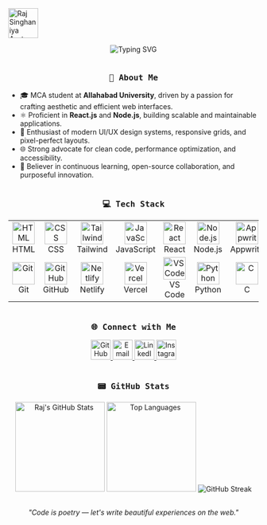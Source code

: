 <img src="https://user-images.githubusercontent.com/74038190/213844263-a8897a51-32f4-4b3b-b5c2-e1528b89f6f3.png" width="60" alt="Raj Singhaniya Avatar" />

<p align="center">
  <img src="https://readme-typing-svg.herokuapp.com?color=E22FE4&width=800&height=30&lines=👋+Hi,+I'm+Raj+Singhaniya;Frontend+Developer+%7C+React+%26+Node+JS+Engineer;Creating+Elegant+Interfaces+with+Powerful+Code&center=true" alt="Typing SVG" />
</p>

<img src="https://www.animatedimages.org/data/media/562/animated-line-image-0184.gif" alt="divider" style="width:100%; max-width:800px;" height="2px" />

<h3 align="center"><samp>💫 About Me</samp></h3>

- 🎓 MCA student at **Allahabad University**, driven by a passion for crafting aesthetic and efficient web interfaces.
- ⚛️ Proficient in **React.js** and **Node.js**, building scalable and maintainable applications.
- 🎨 Enthusiast of modern UI/UX design systems, responsive grids, and pixel-perfect layouts.
- 🌐 Strong advocate for clean code, performance optimization, and accessibility.
- 🚀 Believer in continuous learning, open-source collaboration, and purposeful innovation.

<img src="https://www.animatedimages.org/data/media/562/animated-line-image-0184.gif" alt="divider" style="width:100%; max-width:800px;" height="2px" />

<h3 align="center"><samp>💻 Tech Stack</samp></h3>

<div align="center">

<table>
  <tr>
    <td align="center" width="100"><img src="https://skillicons.dev/icons?i=html" width="45" alt="HTML" /><br>HTML</td>
    <td align="center" width="100"><img src="https://skillicons.dev/icons?i=css" width="45" alt="CSS" /><br>CSS</td>
    <td align="center" width="100"><img src="https://skillicons.dev/icons?i=tailwind" width="45" alt="Tailwind" /><br>Tailwind</td>
    <td align="center" width="100"><img src="https://skillicons.dev/icons?i=javascript" width="45" alt="JavaScript" /><br>JavaScript</td>
    <td align="center" width="100"><img src="https://skillicons.dev/icons?i=react" width="45" alt="React" /><br>React</td>
    <td align="center" width="100"><img src="https://skillicons.dev/icons?i=nodejs" width="45" alt="Node.js" /><br>Node.js</td>
    <td align="center" width="100"><img src="https://avatars.githubusercontent.com/u/25003669?s=200&v=4" width="45" alt="Appwrite" /><br>Appwrite</td>
  </tr>
  <tr>
    <td align="center" width="100"><img src="https://skillicons.dev/icons?i=git" width="45" alt="Git" /><br>Git</td>
    <td align="center" width="100"><img src="https://skillicons.dev/icons?i=github" width="45" alt="GitHub" /><br>GitHub</td>
    <td align="center" width="100"><img src="https://skillicons.dev/icons?i=netlify" width="45" alt="Netlify" /><br>Netlify</td>
    <td align="center" width="100"><img src="https://skillicons.dev/icons?i=vercel" width="45" alt="Vercel" /><br>Vercel</td>
    <td align="center" width="100"><img src="https://skillicons.dev/icons?i=vscode" width="45" alt="VS Code" /><br>VS Code</td>
    <td align="center" width="100"><img src="https://skillicons.dev/icons?i=python" width="45" alt="Python" /><br>Python</td>
    <td align="center" width="100"><img src="https://skillicons.dev/icons?i=c" width="45" alt="C" /><br>C</td>

  </tr>
</table>

</div>

<img src="https://www.animatedimages.org/data/media/562/animated-line-image-0184.gif" alt="divider" style="width:100%; max-width:800px;" height="2px" />

<h3 align="center"><samp>🌐 Connect with Me</samp></h3>

<p align="center">
  <a href="https://github.com/raj-0508" target="_blank">
    <img src="https://skillicons.dev/icons?i=github" width="40" alt="GitHub" />
  </a>
  <a href="mailto:rajsinghaniya0508@gmail.com">
    <img src="https://cdn-icons-png.flaticon.com/512/732/732200.png" width="40" alt="Email" />
  </a>
  <a href="https://www.linkedin.com/in/raj-05r08/" target="_blank">
    <img src="https://skillicons.dev/icons?i=linkedin" width="40" alt="LinkedIn" />
  </a>
  <a href="https://www.instagram.com/raj._.singhaniya/" target="_blank">
    <img src="https://skillicons.dev/icons?i=instagram" width="40" alt="Instagram" />
  </a>
</p>

<img src="https://www.animatedimages.org/data/media/562/animated-line-image-0184.gif" alt="divider" style="width:100%; max-width:800px;" height="2px" />

<h3 align="center"><samp>📟 GitHub Stats</samp></h3>

<p align="center">
  <img height="180" src="https://github-readme-stats.vercel.app/api?username=raj-0508&show_icons=true&count_private=true&hide_border=true&hide=issues&bg_color=00000000&title_color=5fa0fe&text_color=ffffff&icon_color=5fa0fe" alt="Raj's GitHub Stats" />
  <img height="180" src="https://github-readme-stats.vercel.app/api/top-langs/?username=raj-0508&layout=compact&hide_border=true&bg_color=00000000&langs_count=6&hide=jupyter%20notebook,tex&title_color=5fa0fe&text_color=ffffff" alt="Top Languages" />
  <img src="https://github-readme-streak-stats.herokuapp.com?user=raj-0508&hide_border=true&background=00000000&stroke=5fa0fe&ring=5fa0fe&fire=5fa0fe&currStreakLabel=5fa0fe&sideNums=ffffff&currStreakNum=ffffff&dates=AAAAAA&sideLabels=ffffff" alt="GitHub Streak" />
</p>

<img src="https://www.animatedimages.org/data/media/562/animated-line-image-0184.gif" alt="divider" style="width:100%; max-width:800px;" height="2px" />

<p align="center">
  <em>"Code is poetry — let's write beautiful experiences on the web."</em>
</p>


















<!-- 
# 📊 GitHub Stats:
![](https://github-readme-stats.vercel.app/api?username=raj-0508&theme=dark&hide_border=false&include_all_commits=true&count_private=true)<br/>
![](https://github-readme-streak-stats.herokuapp.com/?user=raj-0508&theme=dark&hide_border=false)<br/>
![](https://github-readme-stats.vercel.app/api/top-langs/?username=raj-0508&theme=dark&hide_border=false&include_all_commits=true&count_private=true&layout=compact)



### 🔝 Top Contributed Repo
![](https://github-contributor-stats.vercel.app/api?username=raj-0508&limit=5&theme=dark&combine_all_yearly_contributions=true)

---
[![](https://visitcount.itsvg.in/api?id=Raj-Singhaniya-0508&icon=0&color=0)](https://visitcount.itsvg.in)

<img src="https://camo.githubusercontent.com/525201e24fcf0d7d87f167b8f972bf33242f0588d8bb426b7df5e2911bcc609a/68747470733a2f2f7777772e616e696d61746564696d616765732e6f72672f646174612f6d656469612f3536322f616e696d617465642d6c696e652d696d6167652d303138342e676966" width="5000px" height="2px" />
-->


